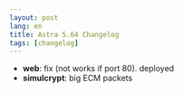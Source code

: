 ```yaml
---
layout: post
lang: en
title: Astra 5.64 Changelog
tags: [changelog]
---
```


- **web**: fix (not works if port 80). deployed
- **simulcrypt**: big ECM packets
